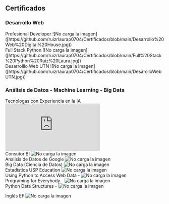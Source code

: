 <h2>Certificados</h2>

<h3>Desarrollo Web</h3>
Profesional Developer ![No carga la imagen]([https://github.com/ruizrlaurap0704/Certificados/blob/main/Desarrollo%20Web%20Digital%20House.jpg))<br>
Full Stack Python ![No carga la imagen]([https://github.com/ruizrlaurap0704/Certificados/blob/main/Full%20Stack%20Python%20Ruiz%20Laura.jpg))<br>
Desarrolllo Web UTN ![No carga la imagen]([https://github.com/ruizrlaurap0704/Certificados/blob/main/DesarolloWebUTN.jpg))<br>


<h3>Análisis de Datos - Machine Learning - Big Data</h3>

Tecnologas con Experiencia en la IA ![No carga la imagen](https://github.com/ruizrlaurap0704/Certificados/blob/main/Certificado_N4_-_Tecno_con_experiencia_en_la_IA.pdf)<br>
Consutor BI ![No carga la imagen](https://github.com/ruizrlaurap0704/Certificados/blob/main/Consultor%20BI.jpg)<br>
Analisis de Datos de Google ![No carga la imagen](https://github.com/ruizrlaurap0704/Certificados/blob/main/Analista%20de%20Datos%20de%20Google.jpg)<br>
Big Data (Ciencia de Datos) ![No carga la imagen](https://github.com/ruizrlaurap0704/Certificados/blob/main/Big%20Data%20Ruiz%20Laura.jpg)<br>
Estadística USP Education ![No carga la imagen](https://github.com/ruizrlaurap0704/Certificados/blob/main/Estadistica%20Capitulo%20General%20USP%20NF%201010.jpg)<br>
Using Python to Access Web Data - ![No carga la imagen](https://github.com/ruizrlaurap0704/Certificados/blob/main/Using%20Python%20to%20Access%20Web%20Data.jpg)<br>
Programing for Everybody - ![No carga la imagen](https://github.com/ruizrlaurap0704/Certificados/blob/main/Python%20Getting%20Start.jpg)<br>
Python Data Structures - ![No carga la imagen](https://github.com/ruizrlaurap0704/Certificados/blob/main/Python%20Data%20Structures.jpg)<br>

Inglés EF ![No carga la imagen](https://github.com/ruizrlaurap0704/Certificados/blob/main/EF%20SET%20Certificate.jpg)<br>
